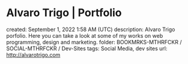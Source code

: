 # Alvaro Trigo | Portfolio

created: September 1, 2022 1:58 AM (UTC)
description: Alvaro Trigo porfolio. Here you can take a look at some of my works on web programming, design and marketing.
folder: BOOKMRKS-MTHRFCKR / SOCIAL-MTHRFCKR / Dev-Sites
tags: Social Media, dev sites
url: http://alvarotrigo.com